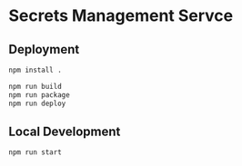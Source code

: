 # Secrets Management Servce #

## Deployment ##

```bash
npm install .

npm run build
npm run package
npm run deploy
```

## Local Development ##

```bash
npm run start
```
